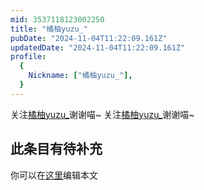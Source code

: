 ```yaml
---
mid: 3537118123002250
title: "橘柚yuzu_"
pubDate: "2024-11-04T11:22:09.161Z"
updatedDate: "2024-11-04T11:22:09.161Z"
profile:
  {
    Nickname: ["橘柚yuzu_"],
  }
---
```


关注[橘柚yuzu_](https://space.bilibili.com/3537118123002250)谢谢喵~ 关注[橘柚yuzu_](https://space.bilibili.com/3537118123002250)谢谢喵~

## 此条目有待补充
你可以在[这里](https://github.com/Yuhanawa/VTuber.ICU-Content/edit/master/v/橘柚yuzu_/index.md)编辑本文
